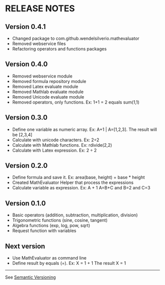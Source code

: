 # RELEASE NOTES

## Version 0.4.1
- Changed package to com.github.wendelsilverio.mathevaluator
- Removed webservice files
- Refactoring operators and functions packages

## Version 0.4.0
- Removed webservice module
- Removed formula repository module
- Removed Latex evaluate module
- Removed Mathlab evaluate module
- Removed Unicode evaluate module
- Removed operators, only functions. Ex: 1+1 = 2 equals sum(1,1)

## Version 0.3.0
- Define one variable as numeric array. Ex: A+1 | A=[1,2,3]. The result will be [2,3,4]
- Calculate with unicode characters. Ex: 2÷2
- Calculate with Mathlab functions. Ex: rdivide(2,2)
- Calculate with Latex expression. Ex: $2 \div 2$

## Version 0.2.0
- Define formula and save it. Ex: area(base, height) = base * height
- Created MathEvaluator Helper that process the expressions
- Calculate variable as expression. Ex: A + 1 A=B+C and B=2 and C=3

## Version 0.1.0
- Basic operators (addition, subtraction, multiplication, division)
- Trigonometric functions (sine, cosine, tangent)
- Algebra functions (exp, log, pow, sqrt)
- Request function with variables

## Next version
- Use MathEvaluator as command line
- Define result by equals (=). Ex: X = 1 + 1 The result X = 1 

------------------------------------------------------------
See [Semantic Versioning](http://semver.org/) 